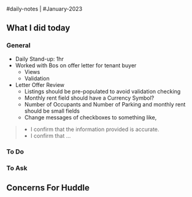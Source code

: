 #daily-notes | #January-2023

## What I did today


### General

- Daily Stand-up: 1hr
- Worked with Bos on offer letter for tenant buyer
	- Views
	- Validation
- Letter Offer Review
	- Listings should be pre-populated to avoid validation checking
	- Monthly rent field should have a Currency Symbol?
	- Number of Occupants and Number of Parking and monthly rent should be small fields
	- Change messages of checkboxes to something like, 
> - I confirm that the information provided is accurate.
> - I confirm that …

### To Do


### To Ask


## Concerns For Huddle

